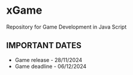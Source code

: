 # xGame
Repository for Game Development in Java Script

## IMPORTANT DATES
* Game release - 28/11/2024
* Game deadline - 06/12/2024